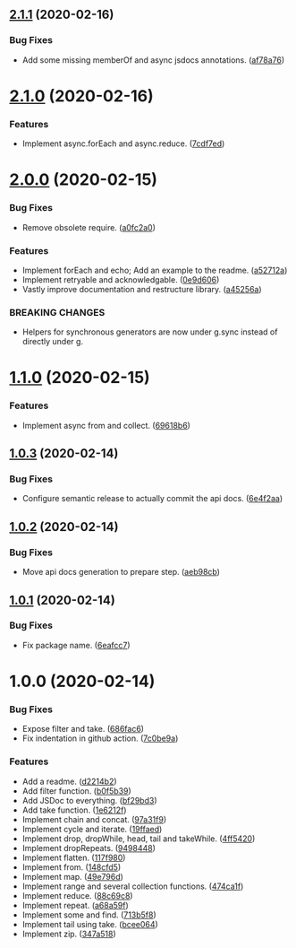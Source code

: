 ## [2.1.1](https://github.com/yeldiRium/gen-z/compare/v2.1.0...v2.1.1) (2020-02-16)


### Bug Fixes

* Add some missing memberOf and async jsdocs annotations. ([af78a76](https://github.com/yeldiRium/gen-z/commit/af78a76150cd2ffc3996788836b6d8a6fb0445b4))

# [2.1.0](https://github.com/yeldiRium/gen-z/compare/v2.0.0...v2.1.0) (2020-02-16)


### Features

* Implement async.forEach and async.reduce. ([7cdf7ed](https://github.com/yeldiRium/gen-z/commit/7cdf7ed716f1b3d86062ae7a149fee2adfc289fd))

# [2.0.0](https://github.com/yeldiRium/gen-z/compare/v1.1.0...v2.0.0) (2020-02-15)


### Bug Fixes

* Remove obsolete require. ([a0fc2a0](https://github.com/yeldiRium/gen-z/commit/a0fc2a0f68fa6ae36550401ce1378d6e7c071e99))


### Features

* Implement forEach and echo; Add an example to the readme. ([a52712a](https://github.com/yeldiRium/gen-z/commit/a52712a82121e791d7f7de204ce22e0a8054464d))
* Implement retryable and acknowledgable. ([0e9d606](https://github.com/yeldiRium/gen-z/commit/0e9d606f8131f8ac5bba7513a5084f5746ce406f))
* Vastly improve documentation and restructure library. ([a45256a](https://github.com/yeldiRium/gen-z/commit/a45256a417000f17686c350c80ecbd5c267d4b07))


### BREAKING CHANGES

* Helpers for synchronous generators are now
under g.sync instead of directly under g.

# [1.1.0](https://github.com/yeldiRium/gen-z/compare/v1.0.3...v1.1.0) (2020-02-15)


### Features

* Implement async from and collect. ([69618b6](https://github.com/yeldiRium/gen-z/commit/69618b6ada4314849a2d12a993a41abd19f7a0a9))

## [1.0.3](https://github.com/yeldiRium/gen-z/compare/v1.0.2...v1.0.3) (2020-02-14)


### Bug Fixes

* Configure semantic release to actually commit the api docs. ([6e4f2aa](https://github.com/yeldiRium/gen-z/commit/6e4f2aa52efd2b3c53d160d5508047322b70f3af))

## [1.0.2](https://github.com/yeldiRium/gen-z/compare/v1.0.1...v1.0.2) (2020-02-14)


### Bug Fixes

* Move api docs generation to prepare step. ([aeb98cb](https://github.com/yeldiRium/gen-z/commit/aeb98cb743a24ff84342b298380a155ef3e5b035))

## [1.0.1](https://github.com/yeldiRium/gen-z/compare/v1.0.0...v1.0.1) (2020-02-14)


### Bug Fixes

* Fix package name. ([6eafcc7](https://github.com/yeldiRium/gen-z/commit/6eafcc7d7c44c8130dd3ea2bd9be86855e67e492))

# 1.0.0 (2020-02-14)


### Bug Fixes

* Expose filter and take. ([686fac6](https://github.com/yeldiRium/gen-z/commit/686fac6ab5b34cf2755471c98c9bafbb85e67954))
* Fix indentation in github action. ([7c0be9a](https://github.com/yeldiRium/gen-z/commit/7c0be9ab672722c6366a661221011654bbd397d0))


### Features

* Add a readme. ([d2214b2](https://github.com/yeldiRium/gen-z/commit/d2214b2a2cf555e9944d8211f5b00e7999ae4acb))
* Add filter function. ([b0f5b39](https://github.com/yeldiRium/gen-z/commit/b0f5b39756831d8b4df970ba3b7cec74aa9eca95))
* Add JSDoc to everything. ([bf29bd3](https://github.com/yeldiRium/gen-z/commit/bf29bd32879f349f8ea20137c2a71f1be72bcd15))
* Add take function. ([1e6212f](https://github.com/yeldiRium/gen-z/commit/1e6212f9abd7b9a7d7da4207f0589c91f7ae3b7d))
* Implement chain and concat. ([97a31f9](https://github.com/yeldiRium/gen-z/commit/97a31f98729483644b8b8502176360de68b62b5d))
* Implement cycle and iterate. ([19ffaed](https://github.com/yeldiRium/gen-z/commit/19ffaed6c6bb76f6d88fbf0892f099e1ee8caad6))
* Implement drop, dropWhile, head, tail and takeWhile. ([4ff5420](https://github.com/yeldiRium/gen-z/commit/4ff5420a90ec608337aa273ab0aebe80712a8c52))
* Implement dropRepeats. ([9498448](https://github.com/yeldiRium/gen-z/commit/949844898d21c8a44d927207cb738543f19860a5))
* Implement flatten. ([117f980](https://github.com/yeldiRium/gen-z/commit/117f980dcf0bc2c99e85add50ee46199594c51aa))
* Implement from. ([148cfd5](https://github.com/yeldiRium/gen-z/commit/148cfd598e44d375a540ec8de2cebbbdc8aa1e02))
* Implement map. ([49e796d](https://github.com/yeldiRium/gen-z/commit/49e796dc3e6ba61bb6bc53f21bd744bc77c9068f))
* Implement range and several collection functions. ([474ca1f](https://github.com/yeldiRium/gen-z/commit/474ca1ff72f7743ba31cadf272eaeabd26c7821b))
* Implement reduce. ([88c69c8](https://github.com/yeldiRium/gen-z/commit/88c69c8794ef7fc434bb0168311d4092fff9e4e5))
* Implement repeat. ([a68a59f](https://github.com/yeldiRium/gen-z/commit/a68a59fc201d3f72cad9df25fd9676213d710343))
* Implement some and find. ([713b5f8](https://github.com/yeldiRium/gen-z/commit/713b5f8ffa022024b05475a79b8e525d670c9dee))
* Implement tail using take. ([bcee064](https://github.com/yeldiRium/gen-z/commit/bcee06402f29e0684c44619998dafd37efb743b3))
* Implement zip. ([347a518](https://github.com/yeldiRium/gen-z/commit/347a518ff05b35a7cf1c3360c2b77e03d1aef022))
